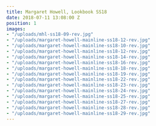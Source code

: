 ```yaml
---
title: Margaret Howell, Lookbook SS18
date: 2018-07-11 13:08:00 Z
position: 1
images:
- "/uploads/mhl-ss18-09-rev.jpg"
- "/uploads/margaret-howell-mainline-ss18-12-rev.jpg"
- "/uploads/margaret-howell-mainline-ss18-10-rev.jpg"
- "/uploads/margaret-howell-mainline-ss18-12-rev.jpg"
- "/uploads/margaret-howell-mainline-ss18-14-rev.jpg"
- "/uploads/margaret-howell-mainline-ss18-16-rev.jpg"
- "/uploads/margaret-howell-mainline-ss18-18-rev.jpg"
- "/uploads/margaret-howell-mainline-ss18-19-rev.jpg"
- "/uploads/margaret-howell-mainline-ss18-22-rev.jpg"
- "/uploads/margaret-howell-mainline-ss18-23-rev.jpg"
- "/uploads/margaret-howell-mainline-ss18-24-rev.jpg"
- "/uploads/margaret-howell-mainline-ss18-25-rev.jpg"
- "/uploads/margaret-howell-mainline-ss18-27-rev.jpg"
- "/uploads/margaret-howell-mainline-ss18-28-rev.jpg"
- "/uploads/margaret-howell-mainline-ss18-29-rev.jpg"
---
```


